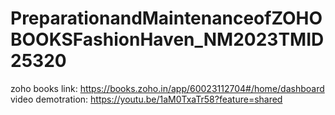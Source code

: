# PreparationandMaintenanceofZOHOBOOKSFashionHaven_NM2023TMID25320

zoho books link:
               https://books.zoho.in/app/60023112704#/home/dashboard
                                          video demotration:
                                                          https://youtu.be/1aM0TxaTr58?feature=shared
